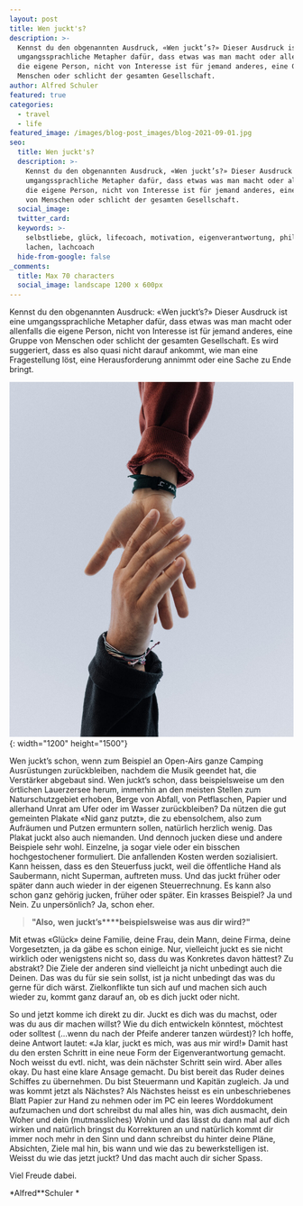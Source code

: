```yaml
---
layout: post
title: Wen juckt's?
description: >-
  Kennst du den obgenannten Ausdruck, «Wen juckt’s?» Dieser Ausdruck ist eine
  umgangssprachliche Metapher dafür, dass etwas was man macht oder allenfalls
  die eigene Person, nicht von Interesse ist für jemand anderes, eine Gruppe von
  Menschen oder schlicht der gesamten Gesellschaft.
author: Alfred Schuler
featured: true
categories:
  - travel
  - life
featured_image: /images/blog-post_images/blog-2021-09-01.jpg
seo:
  title: Wen juckt's?
  description: >-
    Kennst du den obgenannten Ausdruck, «Wen juckt’s?» Dieser Ausdruck ist eine
    umgangssprachliche Metapher dafür, dass etwas was man macht oder allenfalls
    die eigene Person, nicht von Interesse ist für jemand anderes, eine Gruppe
    von Menschen oder schlicht der gesamten Gesellschaft.
  social_image:
  twitter_card:
  keywords: >-
    selbstliebe, glück, lifecoach, motivation, eigenverantwortung, philosophie,
    lachen, lachcoach
  hide-from-google: false
_comments:
  title: Max 70 characters
  social_image: landscape 1200 x 600px
---
```

Kennst du den obgenannten Ausdruck: &laquo;Wen juckt’s?&raquo; Dieser Ausdruck ist eine umgangssprachliche Metapher dafür, dass etwas was man macht oder allenfalls die eigene Person, nicht von Interesse ist für jemand anderes, eine Gruppe von Menschen oder schlicht der gesamten Gesellschaft. Es wird suggeriert, dass es also quasi nicht darauf ankommt, wie man eine Fragestellung löst, eine Herausforderung annimmt oder eine Sache zu Ende bringt.

![](/images/blog-post_images/blog-2021-09-01.jpg){: width="1200" height="1500"}

Wen juckt’s schon, wenn zum Beispiel an Open-Airs ganze Camping Ausrüstungen zurückbleiben, nachdem die Musik geendet hat, die Verstärker abgebaut sind. Wen juckt’s schon, dass beispielsweise um den örtlichen Lauerzersee herum, immerhin an den meisten Stellen zum Naturschutzgebiet erhoben, Berge von Abfall, von Petflaschen, Papier und allerhand Unrat am Ufer oder im Wasser zurückbleiben? Da nützen die gut gemeinten Plakate &laquo;Nid ganz putzt&raquo;, die zu ebensolchem, also zum Aufräumen und Putzen ermuntern sollen, natürlich herzlich wenig. Das Plakat juckt also auch niemanden. Und dennoch jucken diese und andere Beispiele sehr wohl. Einzelne, ja sogar viele oder ein bisschen hochgestochener formuliert. Die anfallenden Kosten werden sozialisiert. Kann heissen, dass es den Steuerfuss juckt, weil die öffentliche Hand als Saubermann, nicht Superman, auftreten muss. Und das juckt früher oder später dann auch wieder in der eigenen Steuerrechnung. Es kann also schon ganz gehörig jucken, früher oder später. Ein krasses Beispiel? Ja und Nein. Zu unpersönlich? Ja, schon eher.

> **"Also,** **wen** **juckt’s****beispielsweise** **was** **aus dir wird?"**

Mit etwas &laquo;Glück&raquo; deine Familie, deine Frau, dein Mann, deine Firma, deine Vorgesetzten, ja da gäbe es schon einige. Nur, vielleicht juckt es sie nicht wirklich oder wenigstens nicht so, dass du was Konkretes davon hättest? Zu abstrakt? Die Ziele der anderen sind vielleicht ja nicht unbedingt auch die Deinen. Das was du für sie sein sollst, ist ja nicht unbedingt das was du gerne für dich wärst. Zielkonflikte tun sich auf und machen sich auch wieder zu, kommt ganz darauf an, ob es dich juckt oder nicht.

So und jetzt komme ich direkt zu dir. Juckt es dich was du machst, oder was du aus dir machen willst? Wie du dich entwickeln könntest, möchtest oder solltest (…wenn du nach der Pfeife anderer tanzen würdest)? Ich hoffe, deine Antwort lautet: &laquo;Ja klar, juckt es mich, was aus mir wird\!&raquo; Damit hast du den ersten Schritt in eine neue Form der Eigenverantwortung gemacht. Noch weisst du evtl. nicht, was dein nächster Schritt sein wird. Aber alles okay. Du hast eine klare Ansage gemacht. Du bist bereit das Ruder deines Schiffes zu übernehmen. Du bist Steuermann und Kapitän zugleich. Ja und was kommt jetzt als Nächstes? Als Nächstes heisst es ein unbeschriebenes Blatt Papier zur Hand zu nehmen oder im PC ein leeres Worddokument aufzumachen und dort schreibst du mal alles hin, was dich ausmacht, dein Woher und dein (mutmassliches) Wohin und das lässt du dann mal auf dich wirken und natürlich bringst du Korrekturen an und natürlich kommt dir immer noch mehr in den Sinn und dann schreibst du hinter deine Pläne, Absichten, Ziele mal hin, bis wann und wie das zu bewerkstelligen ist. Weisst du wie das jetzt juckt? Und das macht auch dir sicher Spass.

Viel Freude dabei.

\*Alfred\*\*Schuler \*
